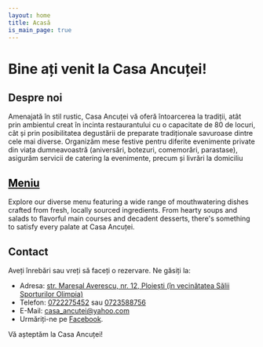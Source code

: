 ```yaml
---
layout: home
title: Acasă
is_main_page: true
---
```


# Bine ați venit la Casa Ancuței!

## Despre noi

Amenajată în stil rustic, Casa Ancuței vă oferă întoarcerea la tradiții, atât prin ambientul creat în incinta restaurantului cu o capacitate de 80 de locuri, cât și prin posibilitatea degustării de preparate tradiționale savuroase dintre cele mai diverse.
Organizăm mese festive pentru diferite evenimente private din viața dumneavoastră (aniversări, botezuri, comemorări, parastase), asigurăm servicii de catering la evenimente, precum și livrări la domiciliu

## <a class="page-link" href="{{ site.baseurl }}/meniu" style="color: black">Meniu</a>

Explore our diverse menu featuring a wide range of mouthwatering dishes crafted from fresh, locally sourced ingredients. From hearty soups and salads to flavorful main courses and decadent desserts, there's something to satisfy every palate at Casa Ancuței.

## Contact

Aveți înrebări sau vreți să faceți o rezervare. Ne găsiți la:
- Adresa: [str. Mareșal Averescu, nr. 12, Ploiești (în vecinătatea Sălii Sporturilor Olimpia)](https://www.google.ro/maps/dir//44.93283,26.0138768/@44.9327288,26.0139631,154m/data=!3m1!1e3!4m2!4m1!3e0?entry=ttu)
- Telefon: [0722275452](tel:0722275452) sau [0723588756](tel:0723588756)
- E-Mail: [casa_ancutei@yahoo.com](mailto:casa_ancutei@yahoo.com)
- Urmăriți-ne pe [Facebook](https://www.facebook.com/profile.php?id=61556707067069).

Vă așteptăm la Casa Ancuței!
